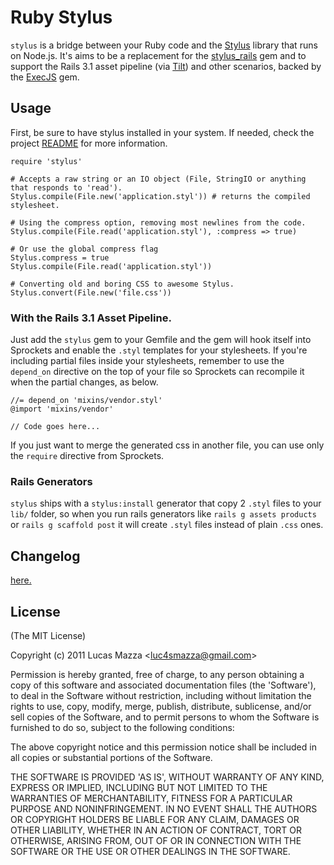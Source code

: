 # Ruby Stylus

`stylus` is a bridge between your Ruby code and the [Stylus](https://github.com/LearnBoost/stylus) library that runs on Node.js. It's aims to be a replacement for the [stylus_rails](https://github.com/lucasmazza/stylus_rails) gem and to support the Rails 3.1 asset pipeline (via [Tilt](https://github.com/rtomayko/tilt)) and other scenarios, backed by the [ExecJS](https://github.com/sstephenson/execjs) gem.

## Usage

First, be sure to have stylus installed in your system. If needed, check the project [README](https://github.com/learnboost/stylus) for more information.

    require 'stylus'

    # Accepts a raw string or an IO object (File, StringIO or anything that responds to 'read').
    Stylus.compile(File.new('application.styl')) # returns the compiled stylesheet.

    # Using the compress option, removing most newlines from the code.
    Stylus.compile(File.read('application.styl'), :compress => true)

    # Or use the global compress flag
    Stylus.compress = true
    Stylus.compile(File.read('application.styl'))

    # Converting old and boring CSS to awesome Stylus.
    Stylus.convert(File.new('file.css'))

### With the Rails 3.1 Asset Pipeline.

Just add the `stylus` gem to your Gemfile and the gem will hook itself into Sprockets and enable the `.styl` templates for your stylesheets. If you're including partial files inside your stylesheets, remember to use the `depend_on` directive on the top of your file so Sprockets can recompile it when the partial changes, as below.

    //= depend_on 'mixins/vendor.styl'
    @import 'mixins/vendor'

    // Code goes here...

If you just want to merge the generated css in another file, you can use only the `require` directive from Sprockets.

### Rails Generators

`stylus` ships with a `stylus:install` generator that copy 2 `.styl` files to your `lib/` folder, so when you run rails generators like `rails g assets products` or `rails g scaffold post` it will create `.styl` files instead of plain `.css` ones.

## Changelog
[here.](https://github.com/lucasmazza/ruby-stylus/blob/master/CHANGELOG.md)

## License

(The MIT License)

Copyright (c) 2011 Lucas Mazza &lt;luc4smazza@gmail.com&gt;

Permission is hereby granted, free of charge, to any person obtaining
a copy of this software and associated documentation files (the
'Software'), to deal in the Software without restriction, including
without limitation the rights to use, copy, modify, merge, publish,
distribute, sublicense, and/or sell copies of the Software, and to
permit persons to whom the Software is furnished to do so, subject to
the following conditions:

The above copyright notice and this permission notice shall be
included in all copies or substantial portions of the Software.

THE SOFTWARE IS PROVIDED 'AS IS', WITHOUT WARRANTY OF ANY KIND,
EXPRESS OR IMPLIED, INCLUDING BUT NOT LIMITED TO THE WARRANTIES OF
MERCHANTABILITY, FITNESS FOR A PARTICULAR PURPOSE AND NONINFRINGEMENT.
IN NO EVENT SHALL THE AUTHORS OR COPYRIGHT HOLDERS BE LIABLE FOR ANY
CLAIM, DAMAGES OR OTHER LIABILITY, WHETHER IN AN ACTION OF CONTRACT,
TORT OR OTHERWISE, ARISING FROM, OUT OF OR IN CONNECTION WITH THE
SOFTWARE OR THE USE OR OTHER DEALINGS IN THE SOFTWARE.